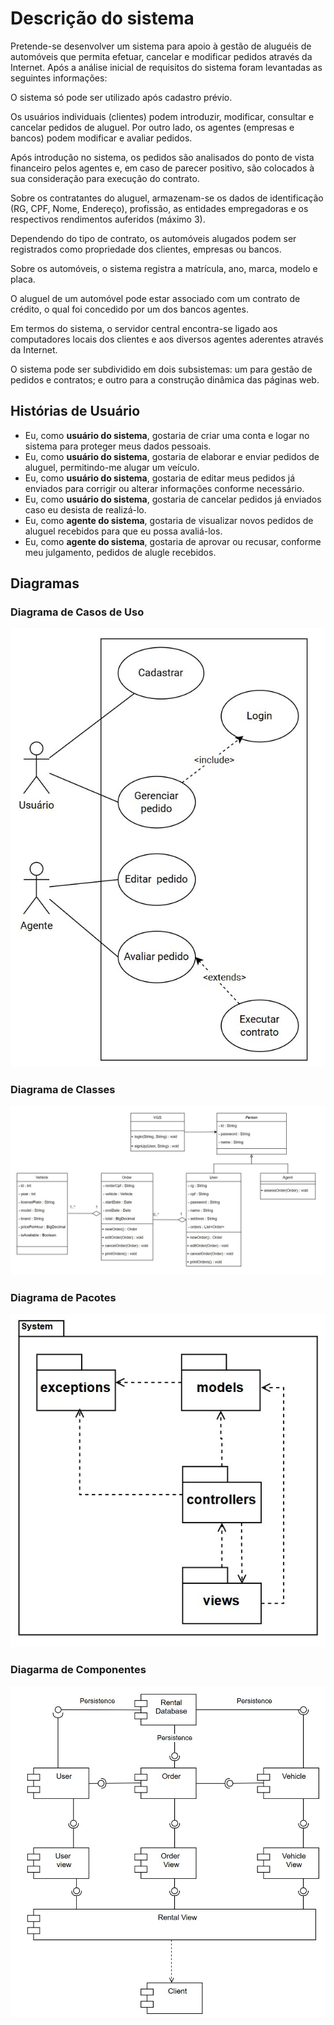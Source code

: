# Descrição do sistema
  
Pretende-se desenvolver um sistema para apoio à gestão de aluguéis de automóveis que permita efetuar, cancelar e modificar pedidos através da Internet. Após a análise inicial de requisitos do sistema foram levantadas as seguintes informações:

O sistema só pode ser utilizado após cadastro prévio.

Os usuários individuais (clientes) podem introduzir, modificar, consultar e cancelar pedidos de aluguel. Por outro lado, os agentes (empresas e bancos) podem modificar e avaliar pedidos.

Após introdução no sistema, os pedidos são analisados do ponto de vista financeiro pelos agentes e, em caso de parecer positivo, são colocados à sua consideração para execução do contrato.

Sobre os contratantes do aluguel, armazenam-se os dados de identificação (RG, CPF, Nome, Endereço), profissão, as entidades empregadoras e os respectivos rendimentos auferidos (máximo 3).

Dependendo do tipo de contrato, os automóveis alugados podem ser registrados como propriedade dos clientes, empresas ou bancos.

Sobre os automóveis, o sistema registra a matrícula, ano, marca, modelo e placa.

O aluguel de um automóvel pode estar associado com um contrato de crédito, o qual foi concedido por um dos bancos agentes. 

Em termos do sistema, o servidor central encontra-se ligado aos computadores locais dos clientes e aos diversos agentes aderentes através da Internet.

O sistema pode ser subdividido em dois subsistemas: um para gestão de pedidos e contratos; e outro para a construção dinâmica das páginas web.

## Histórias de Usuário
- Eu, como **usuário do sistema**, gostaria de criar uma conta e logar no sistema para proteger meus dados pessoais.
- Eu, como **usuário do sistema**, gostaria de elaborar e enviar pedidos de aluguel, permitindo-me alugar um veículo.
- Eu, como **usuário do sistema**, gostaria de editar meus pedidos já enviados para corrigir ou alterar informações conforme necessário.
- Eu, como **usuário do sistema**, gostaria de cancelar pedidos já enviados caso eu desista de realizá-lo.
- Eu, como **agente do sistema**, gostaria de visualizar novos pedidos de aluguel recebidos para que eu possa avaliá-los.
- Eu, como **agente do sistema**, gostaria de aprovar ou recusar, conforme meu julgamento, pedidos de alugle recebidos.

## Diagramas
### Diagrama de Casos de Uso
![Diagrama de Casos de Uso](./diagrama_de_casos_de_uso/diagrama_de_casos_de_uso.jpg)

### Diagrama de Classes
![Diagrama de Classes](./diagrama_de_classes/diagrama_de_classes.jpg)

### Diagrama de Pacotes
![Diagrama de Pacotes](./diagrama_de_pacotes/diagrama_de_pacotes_sistema.jpg)

### Diagarma de Componentes
![Diagrama de Componentes](./diagrama_de_componentes/diagrama_de_componentes.jpg)
